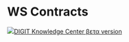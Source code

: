 # WS Contracts

[![](https://gblobscdn.gitbook.com/spaces%2F-MEQnEQWBZ6Gjip-3pEg%2Favatar-1597422495207.png?alt=media)DIGIT Knowledge Center βετα version](https://external.digit.org/)

